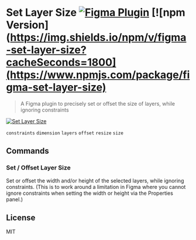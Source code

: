 # Set Layer Size [![Figma Plugin](https://img.shields.io/badge/figma-Set%20Layer%20Size-yellow?cacheSeconds=1800)](https://figma.com/community/plugin/817982008781589678/Set-Layer-Size) [![npm Version](https://img.shields.io/npm/v/figma-set-layer-size?cacheSeconds=1800](https://www.npmjs.com/package/figma-set-layer-size)

> A Figma plugin to precisely set or offset the size of layers, while ignoring constraints

[![Set Layer Size](https://raw.githubusercontent.com/yuanqing/figma-plugins/master/packages/figma-set-layer-size/media/cover.png)](https://figma.com/community/plugin/817982008781589678/Set-Layer-Size)

`constraints` `dimension` `layers` `offset` `resize` `size`

## Commands

### Set / Offset Layer Size

Set or offset the width and/or height of the selected layers, while ignoring constraints. (This is to work around a limitation in Figma where you cannot ignore constraints when setting the width or height via the Properties panel.)

## License

MIT
